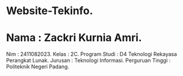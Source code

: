 # Website-Tekinfo.
# Nama             : Zackri Kurnia Amri.
Nim              : 2411082023.
Kelas            : 2C.
Program Studi    : D4 Teknologi Rekayasa Perangkat Lunak.
Jurusan          : Teknologi Informasi.
Perguruan Tinggi : Politeknik Negeri Padang.
